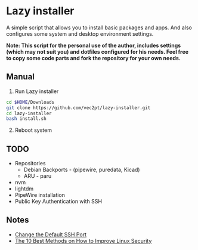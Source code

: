 # Lazy installer

A simple script that allows you to install basic packages and apps. And also configures some system and desktop environment settings.

**Note: This script for the personal use of the author, includes settings (which may not suit you) and dotfiles configured for his needs. Feel free to copy some code parts and fork the repository for your own needs.**

## Manual

1. Run Lazy installer

```bash
cd $HOME/Downloads
git clone https://github.com/vec2pt/lazy-installer.git
cd lazy-installer
bash install.sh
```

2. Reboot system


## TODO
- Repositories
    - Debian Backports - (pipewire, puredata, Kicad)
    - ARU - paru
- nvm
- lightdm
- PipeWire installation
- Public Key Authentication with SSH

## Notes
- [Change the Default SSH Port](https://linuxhandbook.com/change-ssh-port/)
- [The 10 Best Methods on How to Improve Linux Security](https://sensorstechforum.com/10-best-methods-improve-linux-security/)

